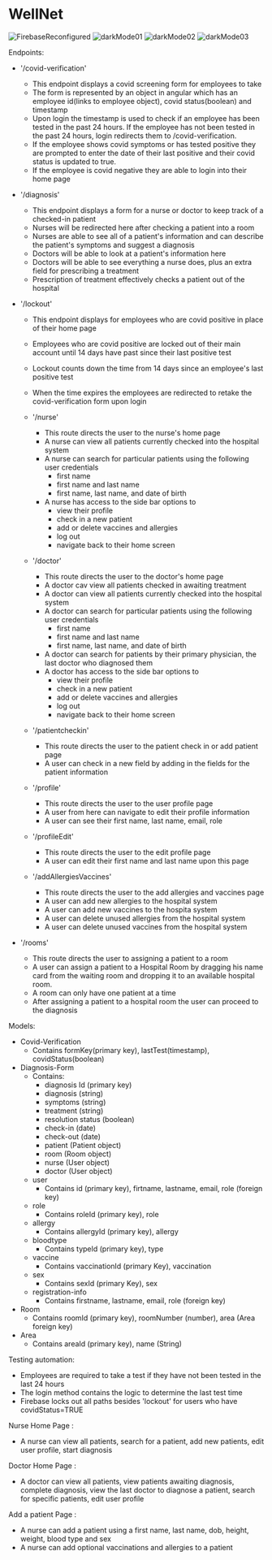 # WellNet
![FirebaseReconfigured](https://user-images.githubusercontent.com/99214724/164515407-f7ebac26-edc1-4c6d-8d93-c3e0c3a5374a.jpg)
![darkMode01](https://user-images.githubusercontent.com/99214724/164515493-8dd3620f-1d6c-4a0e-abe2-ad425b1ede22.jpg)
![darkMode02](https://user-images.githubusercontent.com/99214724/164515505-8217059f-1826-455b-a121-6827153a986c.jpg)
![darkMode03](https://user-images.githubusercontent.com/99214724/164515529-919ae657-732d-4999-afc0-2288d47e24c7.jpg)

Endpoints: 

- '/covid-verification' 
  - This endpoint displays a covid screening form for employees to take 
  - The form is represented by an object in angular which has an employee id(links to employee object), covid status(boolean) and timestamp
  - Upon login the timestamp is used to check if an employee has been tested in the past 24 hours. If the employee has not been tested in the past 24 hours, login redirects them to /covid-verification.
  - If the employee shows covid symptoms or has tested positive they are prompted to enter the date of their last positive and their covid status is updated to true.
  - If the employee is covid negative they are able to login into their home page

- '/diagnosis'
  - This endpoint displays a form for a nurse or doctor to keep track of a checked-in patient
  - Nurses will be redirected here after checking a patient into a room
  - Nurses are able to see all of a patient's information and can describe the patient's symptoms and suggest a diagnosis
  - Doctors will be able to look at a patient's information here
  - Doctors will be able to see everything a nurse does, plus an extra field for prescribing a treatment
  - Prescription of treatment effectively checks a patient out of the hospital

- '/lockout'
  - This endpoint displays for employees who are covid positive in place of their home page
  - Employees who are covid positive are locked out of their main account until 14 days have past since their last positive test
  - Lockout counts down the time from 14 days since an employee's last positive test
  - When the time expires the employees are redirected to retake the covid-verification form upon login

  - '/nurse'
    - This route directs the user to the nurse's home page
    - A nurse can view all patients currently checked into the hospital system
    - A nurse can search for particular patients using the following user credentials
      - first name
      - first name and last name
      - first name, last name, and date of birth
    - A nurse has access to the side bar options to
      - view their profile
      - check in a new patient
      - add or delete vaccines and allergies
      - log out
      - navigate back to their home screen
  - '/doctor'
    - This route directs the user to the doctor's home page
    - A doctor cav view all patients checked in awaiting treatment
    - A doctor can view all patients currently checked into the hospital system
    - A doctor can search for particular patients using the following user credentials
      - first name
      - first name and last name
      - first name, last name, and date of birth
    - A doctor can search for patients by their primary physician, the last doctor who diagnosed them
    - A doctor has access to the side bar options to
      - view their profile
      - check in a new patient
      - add or delete vaccines and allergies
      - log out
      - navigate back to their home screen
  - '/patientcheckin'
    - This route directs the user to the patient check in or add patient page
    - A user can check in a new field by adding in the fields for the patient information
  - '/profile'
    - This route directs the user to the user profile page
    - A user from here can navigate to edit their profile information
    - A user can see their first name, last name, email, role
  - '/profileEdit'
    - This route directs the user to the edit profile page
    - A user can edit their first name and last name upon this page
  - '/addAllergiesVaccines'
    - This route directs the user to the add allergies and vaccines page
    - A user can add new allergies to the hospital system
    - A user can add new vaccines to the hospita system
    - A user can delete unused allergies from the hospital system
    - A user can delete unused vaccines from the hospital system
 - '/rooms'
    - This route directs the user to assigning a patient to a room 
    - A user can assign a patient to a Hospital Room by dragging his name card from the waiting room and dropping it to an available hospital room.
    - A room can only have one patient at a time
    - After assigning a patient to a hospital room the user can proceed to the diagnosis 



Models:
- Covid-Verification
  - Contains formKey(primary key), lastTest(timestamp), covidStatus(boolean)
- Diagnosis-Form
  - Contains:
    - diagnosis Id (primary key)
    - diagnosis (string)
    - symptoms (string)
    - treatment (string)
    - resolution status (boolean)
    - check-in (date)
    - check-out (date)
    - patient (Patient object)
    - room (Room object)
    - nurse (User object)
    - doctor (User object)
  - user
    - Contains id (primary key), firtname, lastname, email, role (foreign key)
  - role
    - Contains roleId (primary key), role
  - allergy
    - Contains allergyId (primary key), allergy
  - bloodtype
    - Contains typeId (primary key), type
  - vaccine
    - Contains vaccinationId (primary Key), vaccination
  - sex
    - Contains sexId (primary Key), sex
  - registration-info
    - Contains firstname, lastname, email, role (foreign key)
- Room
  - Contains roomId (primary key), roomNumber (number), area (Area foreign key)
- Area
  - Contains areaId (primary key), name (String)


Testing automation:
- Employees are required to take a test if they have not been tested in the last 24 hours
- The login method contains the logic to determine the last test time
- Firebase locks out all paths besides 'lockout' for users who have covidStatus=TRUE

Nurse Home Page :
  - A nurse can view all patients, search for a patient, add new patients, edit user profile, start diagnosis
 
Doctor Home Page :
  - A doctor can view all patients, view patients awaiting diagnosis, complete diagnosis, view the last doctor to diagnose a patient, search for specific patients, edit user profile

Add a patient Page :
  - A nurse can add a patient using a first name, last name, dob, height, weight, blood type and sex
  - A nurse can add optional vaccinations and allergies to a patient



